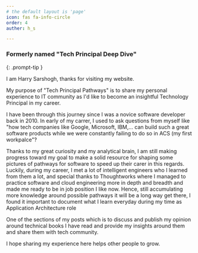 ```yaml
---
# the default layout is 'page'
icon: fas fa-info-circle
order: 4
auther: h_s

---
```


### Formerly named <b> "Tech Principal Deep Dive" </b>
{: .prompt-tip }

I am Harry Sarshogh, thanks for visiting my website.  

My purpose of "Tech Principal Pathways" is to share my personal experience to IT community as I'd like to become an insightful Technology Principal in my career.

I have been through this journey since I was a novice software developer back in 2010. In early of my carrer, I used to ask questions from myself like "how tech companies like Google, Microsoft, IBM,... can build such a great software products while we were constantly failing to do so in ACS (my first workpalce"?  

Thanks to my great curiosity and my analytical brain, I am still making progress toward my goal to make a solid resource for shaping some pictures of pathways for software to speed up their carer in this regards.  
Luckily, during my career, I met a lot of intelligent engineers who I learned from them a lot, and special thanks to Thoughtworks where I managed to practice software and cloud engineering more in depth and breadth and made me ready to be in job position I like now. 
Hence, still accumulating more knowledge around possible pathways it will be a long way get there, I found it important to document what I learn everyday during my time as Application Architecture role 

One of the sections of my posts which is to discuss and publish my opinion around technical books I have read and provide my insights around them and share them with tech community.

I hope sharing my experience here helps other people to grow.



